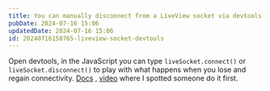 ```yaml
---
title: You can manually disconnect from a LiveView socket via devtools
pubDate: 2024-07-16 15:06
updatedDate: 2024-07-16 15:06
id: 20240716150765-liveview-socket-devtools
---
```


Open devtools, in the JavaScript you can type `liveSocket.connect()` or `liveSocket.disconnect()` to play with what happens when you lose and regain connectivity. [Docs](https://hexdocs.pm/phoenix_live_view/js-interop.html#simulating-latency) , [video](https://youtu.be/Icmv09q3tUQ?t=1089) where I spotted someone do it first.
